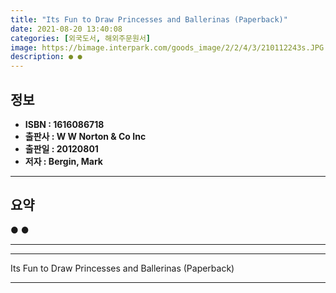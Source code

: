 ```yaml
---
title: "Its Fun to Draw Princesses and Ballerinas (Paperback)"
date: 2021-08-20 13:40:08
categories: [외국도서, 해외주문원서]
image: https://bimage.interpark.com/goods_image/2/2/4/3/210112243s.JPG
description: ● ●
---
```


## **정보**

- **ISBN : 1616086718**
- **출판사 : W W Norton & Co Inc**
- **출판일 : 20120801**
- **저자 : Bergin, Mark**

------



## **요약**

●  ●  

------



------


Its Fun to Draw Princesses and Ballerinas (Paperback) 

------


